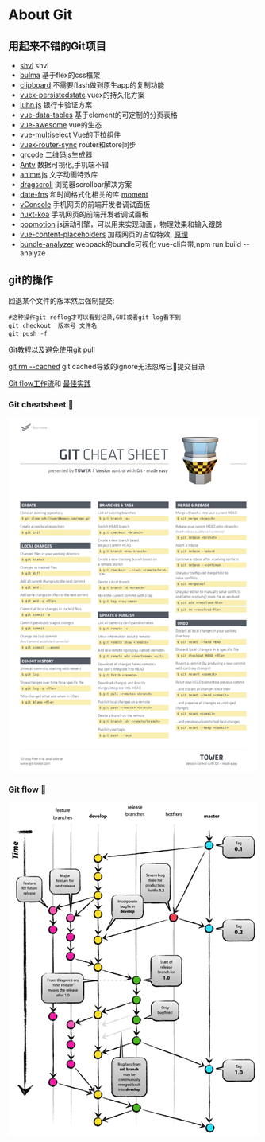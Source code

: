 # About Git

## 用起来不错的Git项目 <Badge text="0.10.1+" type="tip"/>
* [shvl](https://github.com/robinvdvleuten/shvl) shvl
* [bulma](https://github.com/jgthms/bulma) 基于flex的css框架
* [clipboard](https://github.com/zenorocha/clipboard.js) 不需要flash做到原生app的复制功能
* [vuex-persistedstate](https://github.com/robinvdvleuten/vuex-persistedstate) vuex的持久化方案
* [luhn.js](https://gist.github.com/ShirtlessKirk/2134376) 银行卡验证方案
* [vue-data-tables](https://github.com/njleonzhang/vue-data-tables) 基于element的可定制的分页表格
* [vue-awesome](https://github.com/vuejs/awesome-vue) vue的生态
* [vue-multiselect](https://vue-multiselect.js.org/) Vue的下拉组件
* [vuex-router-sync](https://github.com/vuejs/vuex-router-sync) router和store同步
* [qrcode](https://github.com/davidshimjs/qrcodejs) 二维码js生成器
* [Antv](https://github.com/antvis/g2/) 数据可视化,手机端不错
* [anime.js](https://github.com/juliangarnier/anime) 文字动画特效库
* [dragscroll](https://github.com/asvd/dragscroll) 浏览器scrollbar解决方案
* [date-fns](https://github.com/date-fns/date-fns) 和时间格式化相关的库 [moment](https://github.com/moment/moment)
* [vConsole](https://github.com/Tencent/vConsole/blob/dev/README_CN.md) 手机网页的前端开发者调试面板
* [nuxt-koa](https://github.com/nuxt-community/koa-template) 手机网页的前端开发者调试面板
* [popmotion](https://github.com/Popmotion/popmotion) js运动引擎，可以用来实现动画，物理效果和输入跟踪
* [vue-content-placeholders](https://github.com/michalsnik/vue-content-placeholders) 加载网页的占位特效, [原理](https://cloudcannon.com/deconstructions/2014/11/15/facebook-content-placeholder-deconstruction.html)
* [bundle-analyzer](https://github.com/webpack-contrib/webpack-bundle-analyzer) webpack的bundle可视化 vue-cli自带,npm run build --analyze

## git的操作 <Badge text="0.10.1+" type="warn"/>
回退某个文件的版本然后强制提交: 
```
#这种操作git reflog才可以看到记录,GUI或者git log看不到
git checkout  版本号 文件名
git push -f
```

[Git教程](https://www.liaoxuefeng.com/wiki/0013739516305929606dd18361248578c67b8067c8c017b000)以及[避免使用git pull](https://coderwall.com/p/jgn6-q/git-pull-is-evil)

[git rm --cached](https://stackoverflow.com/questions/25436312/gitignore-not-working/25436481) git cached导致的ignore无法忽略已提交目录

[Git flow工作流](https://www.git-tower.com/learn/git/ebook/cn/command-line/advanced-topics/git-flow)和
[最佳实践](https://www.cnblogs.com/cnblogsfans/p/5075073.html)

### Git cheatsheet :tada:
![An image](../.vuepress/public/git-cheatsheet.jpg)

### Git flow :100:
![An image](../.vuepress/public/git-model@2x.png)
